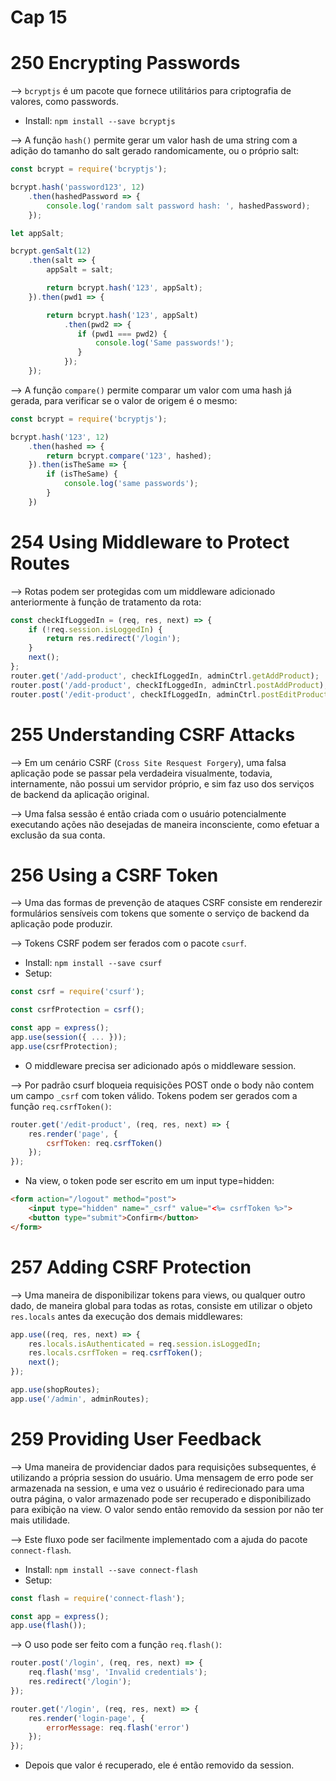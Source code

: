 # Cap 15

# 250 Encrypting Passwords
--> `bcryptjs` é um pacote que fornece utilitários para criptografia de valores, como passwords.
* Install: `npm install --save bcryptjs`

--> A função `hash()` permite gerar um valor hash de uma string com a adição do tamanho do salt gerado 
randomicamente, ou o próprio salt:
```javascript
const bcrypt = require('bcryptjs');

bcrypt.hash('password123', 12)
    .then(hashedPassword => {
        console.log('random salt password hash: ', hashedPassword);
    });

let appSalt;

bcrypt.genSalt(12)
    .then(salt => {
        appSalt = salt; 

        return bcrypt.hash('123', appSalt);
    }).then(pwd1 => {

        return bcrypt.hash('123', appSalt)
            .then(pwd2 => {
               if (pwd1 === pwd2) {
                   console.log('Same passwords!');
               }
            });
    });
```

--> A função `compare()` permite comparar um valor com uma hash já gerada, para verificar se o valor de 
origem é o mesmo:
```javascript
const bcrypt = require('bcryptjs');

bcrypt.hash('123', 12)
    .then(hashed => {
        return bcrypt.compare('123', hashed);
    }).then(isTheSame => {
        if (isTheSame) {
            console.log('same passwords');
        }
    })
```

# 254 Using Middleware to Protect Routes
--> Rotas podem ser protegidas com um middleware adicionado anteriormente à função de tratamento da rota:
```javascript
const checkIfLoggedIn = (req, res, next) => {
    if (!req.session.isLoggedIn) {
        return res.redirect('/login');
    }
    next();
};
router.get('/add-product', checkIfLoggedIn, adminCtrl.getAddProduct);
router.post('/add-product', checkIfLoggedIn, adminCtrl.postAddProduct);
router.post('/edit-product', checkIfLoggedIn, adminCtrl.postEditProduct);
```

# 255 Understanding CSRF Attacks
--> Em um cenário CSRF (`Cross Site Resquest Forgery`), uma falsa aplicação pode se passar pela verdadeira 
visualmente, todavia, internamente, não possui um servidor próprio, e sim faz uso dos serviços de backend 
da aplicação original. 

--> Uma falsa sessão é então criada com o usuário potencialmente executando ações não desejadas de maneira
inconsciente, como efetuar a exclusão da sua conta.

# 256 Using a CSRF Token
--> Uma das formas de prevenção de ataques CSRF consiste em renderezir formulários sensíveis com tokens que 
somente o serviço de backend da aplicação pode produzir.

--> Tokens CSRF podem ser ferados com o pacote `csurf`.
* Install: `npm install --save csurf`
* Setup:
```javascript
const csrf = require('csurf');

const csrfProtection = csrf();

const app = express();
app.use(session({ ... }));
app.use(csrfProtection);
```
* O middleware precisa ser adicionado após o middleware session.

--> Por padrão csurf bloqueia requisições POST onde o body não contem um campo `_csrf` com token válido. 
Tokens podem ser gerados com a função `req.csrfToken()`:
```javascript
router.get('/edit-product', (req, res, next) => {
    res.render('page', {
        csrfToken: req.csrfToken()
    });
});
```
* Na view, o token pode ser escrito em um input type=hidden:
```html
<form action="/logout" method="post">
    <input type="hidden" name="_csrf" value="<%= csrfToken %>">
    <button type="submit">Confirm</button>
</form>
```

# 257 Adding CSRF Protection
--> Uma maneira de disponibilizar tokens para views, ou qualquer outro dado, de maneira global para todas 
as rotas, consiste em utilizar o objeto `res.locals` antes da execução dos demais middlewares:
```javascript
app.use((req, res, next) => {
    res.locals.isAuthenticated = req.session.isLoggedIn;
    res.locals.csrfToken = req.csrfToken();
    next();
});

app.use(shopRoutes);
app.use('/admin', adminRoutes);
```

# 259 Providing User Feedback
--> Uma maneira de providenciar dados para requisições subsequentes, é utilizando a própria session do 
usuário. Uma mensagem de erro pode ser armazenada na session, e uma vez o usuário é redirecionado para 
uma outra página, o valor armazenado pode ser recuperado e disponibilizado para exibição na view. O 
valor sendo então removido da session por não ter mais utilidade.

--> Este fluxo pode ser facilmente implementado com a ajuda do pacote `connect-flash`.
* Install: `npm install --save connect-flash`
* Setup:
```javascript
const flash = require('connect-flash');

const app = express();
app.use(flash());
```

--> O uso pode ser feito com a função `req.flash()`:
```javascript
router.post('/login', (req, res, next) => {
    req.flash('msg', 'Invalid credentials');
    res.redirect('/login');
});

router.get('/login', (req, res, next) => {
    res.render('login-page', {
        errorMessage: req.flash('error')
    });
});
```
* Depois que valor é recuperado, ele é então removido da session.
